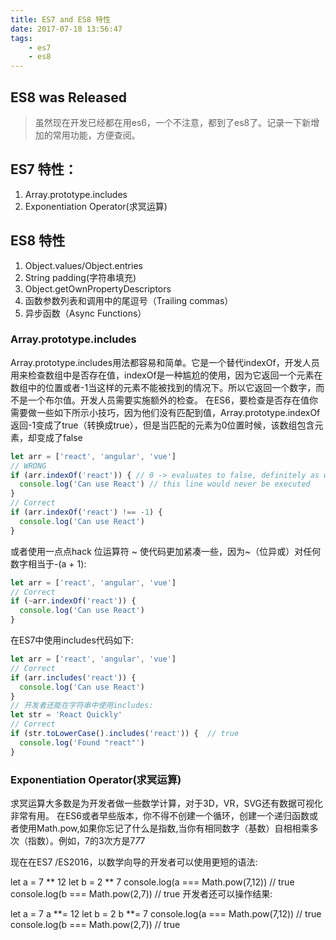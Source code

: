 ```yaml
---
title: ES7 and ES8 特性
date: 2017-07-18 13:56:47
tags:  
    - es7
    - es8
---
```

## ES8 was Released
> 虽然现在开发已经都在用es6，一个不注意，都到了es8了。记录一下新增加的常用功能，方便查阅。
## ES7 特性：
1. Array.prototype.includes
2. Exponentiation Operator(求冥运算)

## ES8 特性
1. Object.values/Object.entries
2. String padding(字符串填充)
3. Object.getOwnPropertyDescriptors
4. 函数参数列表和调用中的尾逗号（Trailing commas）
5. 异步函数（Async Functions）

### Array.prototype.includes
Array.prototype.includes用法都容易和简单。它是一个替代indexOf，开发人员用来检查数组中是否存在值，indexOf是一种尴尬的使用，因为它返回一个元素在数组中的位置或者-1当这样的元素不能被找到的情况下。所以它返回一个数字，而不是一个布尔值。开发人员需要实施额外的检查。
在ES6，要检查是否存在值你需要做一些如下所示小技巧，因为他们没有匹配到值，Array.prototype.indexOf返回-1变成了true（转换成true），但是当匹配的元素为0位置时候，该数组包含元素，却变成了false
```js
let arr = ['react', 'angular', 'vue']
// WRONG
if (arr.indexOf('react')) { // 0 -> evaluates to false, definitely as we expected
  console.log('Can use React') // this line would never be executed
}
// Correct
if (arr.indexOf('react') !== -1) {
  console.log('Can use React')
}
```
或者使用一点点hack 位运算符 ~ 使代码更加紧凑一些，因为~（位异或）对任何数字相当于-(a + 1):
```js
let arr = ['react', 'angular', 'vue']
// Correct
if (~arr.indexOf('react')) {
  console.log('Can use React')
}
```
在ES7中使用includes代码如下:
```js
let arr = ['react', 'angular', 'vue']
// Correct
if (arr.includes('react')) {
  console.log('Can use React')
}
// 开发者还能在字符串中使用includes:
let str = 'React Quickly'
// Correct
if (str.toLowerCase().includes('react')) {  // true
  console.log('Found "react"')  
}
```
### Exponentiation Operator(求冥运算)
求冥运算大多数是为开发者做一些数学计算，对于3D，VR，SVG还有数据可视化非常有用。
在ES6或者早些版本，你不得不创建一个循环，创建一个递归函数或者使用Math.pow,如果你忘记了什么是指数,当你有相同数字（基数）自相相乘多次（指数）。例如，7的3次方是7*7*7

现在在ES7 /ES2016，以数学向导的开发者可以使用更短的语法:

let a = 7 ** 12
let b = 2 ** 7
console.log(a === Math.pow(7,12)) // true
console.log(b === Math.pow(2,7)) // true
开发者还可以操作结果:

let a = 7
a **= 12
let b = 2
b **= 7
console.log(a === Math.pow(7,12)) // true
console.log(b === Math.pow(2,7)) // true